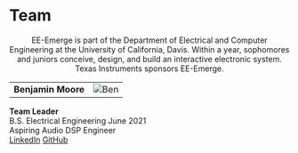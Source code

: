 # Team
<div markdown="1">
<p align="center">
  EE-Emerge is part of the Department of Electrical and Computer Engineering at the University of California, Davis. Within a year, sophomores and juniors conceive, design, and build an interactive electronic system. Texas Instruments sponsors EE-Emerge.
</p>
</div>

| | |
|:---------------------------------------------------:|:----------------------------------------------------------------------------------------:|
|**Benjamin Moore**<br/> | ![Ben](https://github.com/neilkatahira/EE-Emerge-2020-Loopmaster/blob/master/pictures/Ben.png?raw=true) |
**Team Leader** <br/>
B.S. Electrical Engineering June 2021 <br/>
Aspiring Audio DSP Engineer <br/>
[LinkedIn](https://linkedIn.com/in/brmoore21)  [GitHub](https://github.com/mooreben34)
